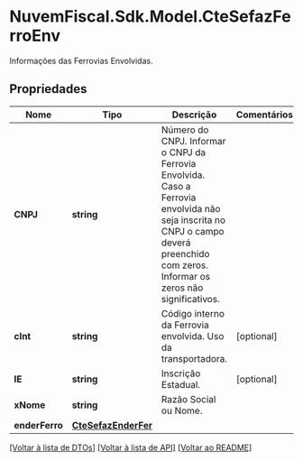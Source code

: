 # NuvemFiscal.Sdk.Model.CteSefazFerroEnv
Informações das Ferrovias Envolvidas.

## Propriedades

Nome | Tipo | Descrição | Comentários
------------ | ------------- | ------------- | -------------
**CNPJ** | **string** | Número do CNPJ.  Informar o CNPJ da Ferrovia Envolvida. Caso a Ferrovia envolvida não seja inscrita no CNPJ o campo deverá preenchido com zeros.  Informar os zeros não significativos. | 
**cInt** | **string** | Código interno da Ferrovia envolvida.  Uso da transportadora. | [optional] 
**IE** | **string** | Inscrição Estadual. | [optional] 
**xNome** | **string** | Razão Social ou Nome. | 
**enderFerro** | [**CteSefazEnderFer**](CteSefazEnderFer.md) |  | 

[[Voltar à lista de DTOs]](../README.md#documentation-for-models) [[Voltar à lista de API]](../README.md#documentation-for-api-endpoints) [[Voltar ao README]](../README.md)

